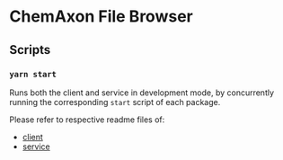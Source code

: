 # ChemAxon File Browser

## Scripts

### `yarn start`

Runs both the client and service in development mode, by concurrently running the corresponding `start` script of each package.

Please refer to respective readme files of:

- [client](client/README.md)
- [service](service/README.md)
